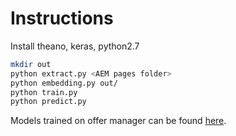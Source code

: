 Instructions
============

Install theano, keras, python2.7

```bash
mkdir out
python extract.py <AEM pages folder>
python embedding.py out/
python train.py
python predict.py
```

Models trained on offer manager can be found [here](https://git.corp.adobe.com/alse/titlemaker/releases/tag/v1).

